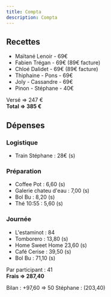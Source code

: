 ```yaml
---
title: Compta
description: Compta
---
```

## Recettes
* Maïtané Lenoir - 69€
* Fabien Trégan - 69€ (89€ facture)
* Chloé Dalidet - 69€ (89€ facture)
* Thiphaine - Pons - 69€
* Joly - Cassandre - 69€
* Pinon - Stéphane - 40€

Versé => 247 €  
**Total => 385 €**

## Dépenses

### Logistique

- Train Stéphane : 28€ (s)

### Préparation

- Coffee Pot : 6,60 (s)
- Galerie chateu d'eau : 7,00 (s)
- Bol Bu : 8,20 (s)
- Thé 10:55 : 5,60 (s)

### Journée

- L'estaminot : 84
- Tomborero : 13,80 (s)
- Home Sweet Home 23,60 (s)
- Café Cerise : 39,50 (s)
- Bol Bu : 71,10 (s)

Par participant : 41  
**Frais => 287,40**

Bilan : +97,60 => 50
Stéphane : (203,40)  
